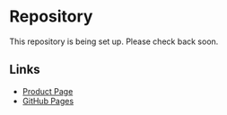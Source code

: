 # Repository

This repository is being set up. Please check back soon.

## Links
- [Product Page](https://serp.ly/getty-images-downloader)
- [GitHub Pages](https://serpapps.github.io/getty-images-downloader)
